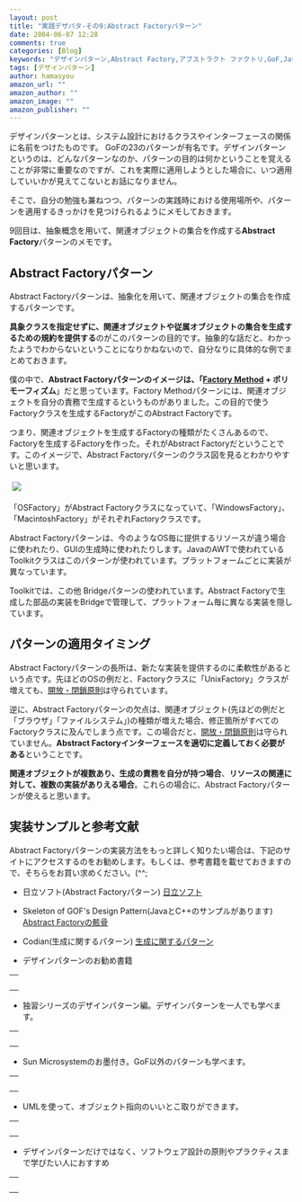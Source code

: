 ```yaml
---
layout: post
title: "実践デザパタ-その9:Abstract Factoryパターン"
date: 2004-06-07 12:28
comments: true
categories: [Blog]
keywords: "デザインパターン,Abstract Factory,アブストラクト ファクトリ,GoF,Java"
tags: [デザインパターン]
author: hamasyou
amazon_url: ""
amazon_author: ""
amazon_image: ""
amazon_publisher: ""
---
```


デザインパターンとは、システム設計におけるクラスやインターフェースの関係に名前をつけたものです。
GoFの23のパターンが有名です。デザインパターンというのは、どんなパターンなのか、パターンの目的は何かということを覚えることが非常に重要なのですが、これを実際に適用しようとした場合に、いつ適用していいかが見えてこないとお話になりません。

そこで、自分の勉強も兼ねつつ、パターンの実践時における使用場所や、パターンを適用するきっかけを見つけられるようにメモしておきます。

9回目は、抽象概念を用いて、関連オブジェクトの集合を作成する<b>Abstract Factory</b>パターンのメモです。


<!-- more -->

<h2>Abstract Factoryパターン</h2>

<p class="option">Abstract Factoryパターンは、抽象化を用いて、関連オブジェクトの集合を作成するパターンです。</p>

<b>具象クラスを指定せずに、関連オブジェクトや従属オブジェクトの集合を生成するための規約を提供する</b>のがこのパターンの目的です。抽象的な話だと、わかったようでわからないということになりかねないので、自分なりに具体的な例でまとめておきます。

僕の中で、<b>Abstract Factoryパターンのイメージは、「<a href="http://hamasyou.com/archives/000171" rel="external nofollow">Factory Method</a> + ポリモーフィズム</b>」だと思っています。Factory Methodパターンには、関連オブジェクトを自分の責務で生成するというものがありました。この目的で使うFactoryクラスを生成するFactoryがこのAbstract Factoryです。

つまり、関連オブジェクトを生成するFactoryの種類がたくさんあるので、Factoryを生成するFactoryを作った。それがAbstract Factoryだということです。このイメージで、Abstract Factoryパターンのクラス図を見るとわかりやすいと思います。

<img src="http://hamasyou.com/images/abstract_factory/abstract_factory1.gif"   style="margin:5px" />

「OSFactory」がAbstract Factoryクラスになっていて、「WindowsFactory」、「MacintoshFactory」がそれぞれFactoryクラスです。

Abstract Factoryパターンは、今のようなOS毎に提供するリソースが違う場合に使われたり、GUIの生成時に使われたりします。JavaのAWTで使われているToolkitクラスはこのパターンが使われています。プラットフォームごとに実装が異なっています。

Toolkitでは、この他 Bridgeパターンの使われています。Abstract Factoryで生成した部品の実装をBridgeで管理して、プラットフォーム毎に異なる実装を隠しています。

<h2>パターンの適用タイミング</h2>

Abstract Factoryパターンの長所は、新たな実装を提供するのに柔軟性があるという点です。先ほどのOSの例だと、Factoryクラスに「UnixFactory」クラスが増えても、<a href="http://www.alles.or.jp/~torutk/oojava/oo/develop/011.html" rel="external nofollow">開放・閉鎖原則</a>は守られています。

逆に、Abstract Factoryパターンの欠点は、関連オブジェクト(先ほどの例だと「ブラウザ」「ファイルシステム」)の種類が増えた場合、修正箇所がすべてのFactoryクラスに及んでしまう点です。この場合だと、<a href="http://www.alles.or.jp/~torutk/oojava/oo/develop/011.html" rel="external nofollow">開放・閉鎖原則</a>は守られていません。<strong>Abstract Factoryインターフェースを適切に定義しておく必要がある</strong>ということです。

<strong>関連オブジェクトが複数あり、生成の責務を自分が持つ場合</strong>、<strong>リソースの関連に対して、複数の実装がありえる場合</strong>。これらの場合に、Abstract Factoryパターンが使えると思います。

<h2>実装サンプルと参考文献</h2>

Abstract Factoryパターンの実装方法をもっと詳しく知りたい場合は、下記のサイトにアクセスするのをお勧めします。もしくは、参考書籍を載せておきますので、そちらをお買い求めください。(^^;

+ 日立ソフト(Abstract Factoryパターン)
<a href="http://www.dmz.hitachi-sk.co.jp/Java/Tech/pattern/gof/abstract_factory.html" rel="external nofollow">日立ソフト</a>

+ Skeleton of GOF's Design Pattern(JavaとC++のサンプルがあります)
<a href="http://www002.upp.so-net.ne.jp/ys_oota/mdp/AbstractFactory/index.htm" rel="external nofollow">Abstract Factoryの骸骨</a>

+ Codian(生成に関するパターン)
<a href="http://www.kab-studio.biz/Programing/Codian/DesignPattern/02.html" rel="external nofollow">生成に関するパターン</a>

+ デザインパターンのお勧め書籍
<div class="rakuten"><table border="0" cellpadding="5" width="400"><tr><td valign="top"><a href="http://www.amazon.co.jp/exec/obidos/ASIN/4797327030/sorehabooks-22/" rel="external nofollow"></a><br /></td></tr></table>
</div>

+ 独習シリーズのデザインパターン編。デザインパターンを一人でも学べます。
<div class="rakuten"><table border="0" cellpadding="5" width="400"><tr><td valign="top"><a href="http://www.amazon.co.jp/exec/obidos/ASIN/4798104450/sorehabooks-22/" rel="external nofollow"></a><br /></td></tr></table>
</div>

+ Sun Microsystemのお墨付き。GoF以外のパターンも学べます。
<div class="rakuten"><table border="0" cellpadding="5" width="400"><tr><td valign="top"><a href="http://www.amazon.co.jp/exec/obidos/ASIN/4756141552/sorehabooks-22/" rel="external nofollow"></a><br /></td></tr></table>
</div>

+ UMLを使って、オブジェクト指向のいいとこ取りができます。
<div class="rakuten"><table border="0" cellpadding="5" width="400"><tr><td valign="top"><a href="http://www.amazon.co.jp/exec/obidos/ASIN/4774116882/sorehabooks-22/" rel="external nofollow"></a><br /></td></tr></table>
</div>

+ デザインパターンだけではなく、ソフトウェア設計の原則やプラクティスまで学びたい人におすすめ
<div class="rakuten"><table border="0" cellpadding="5" width="400"><tr><td valign="top"><a href="http://www.amazon.co.jp/exec/obidos/ASIN/4797323361/sorehabooks-22/" rel="external nofollow"></a><br /></td></tr></table>
</div>




